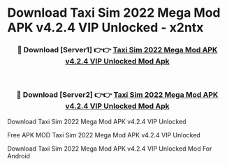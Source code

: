 # Download Taxi Sim 2022 Mega Mod APK v4.2.4 VIP Unlocked - x2ntx



<div align="center">
<h3>🔴 Download [Server1] 👉👉 <a href="https://momento.my/?title=Taxi_Sim_2022_Mega_Mod_APK_v4.2.4_VIP_Unlocked">Taxi Sim 2022 Mega Mod APK v4.2.4 VIP Unlocked Mod Apk</a></h3><br>

<h3>🔴 Download [Server2] 👉👉 <a href="https://momento.my/?title=Taxi_Sim_2022_Mega_Mod_APK_v4.2.4_VIP_Unlocked">Taxi Sim 2022 Mega Mod APK v4.2.4 VIP Unlocked Mod Apk</a></h3>
</div>



Download Taxi Sim 2022 Mega Mod APK v4.2.4 VIP Unlocked 

Free APK MOD Taxi Sim 2022 Mega Mod APK v4.2.4 VIP Unlocked 

Download Taxi Sim 2022 Mega Mod APK v4.2.4 VIP Unlocked Mod For Android
